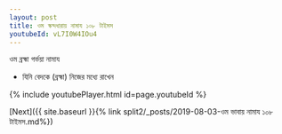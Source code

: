 ```yaml
---
layout: post
title: ওম স্কন্দধারায় নামায ১০৮ টাইমস
youtubeId: vL7I0W4IOu4
---
```

 
 
 ওম ব্রহ্মা গর্ভয়া নামায  
 
 -  যিনি বেদকে (ব্রহ্মা) নিজের মধ্যে রাখেন 
 
  
 
  
 
 
 
 
 
 


{% include youtubePlayer.html id=page.youtubeId %}
 
[Next]({{ site.baseurl }}{% link  split2/_posts/2019-08-03-ওম ভাবায় নামায ১০৮ টাইমস.md%})
 
